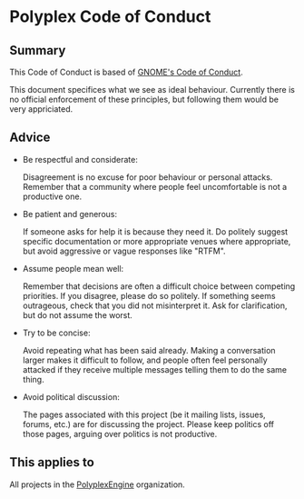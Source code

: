 # Polyplex Code of Conduct

## Summary
This Code of Conduct is based of [GNOME's Code of Conduct](https://wiki.gnome.org/action/show/Foundation/CodeOfConduct).

This document specifices what we see as ideal behaviour. Currently there is no official enforcement of these principles, but following them would be very appriciated.

## Advice
* Be respectful and considerate:

	Disagreement is no excuse for poor behaviour or personal attacks. Remember that a community where people feel uncomfortable is not a productive one.

* Be patient and generous:

	If someone asks for help it is because they need it. Do politely suggest specific documentation or more appropriate venues where appropriate, but avoid aggressive or vague responses like "RTFM".

* Assume people mean well:

	Remember that decisions are often a difficult choice between competing priorities. If you disagree, please do so politely. If something seems outrageous, check that you did not misinterpret it. Ask for clarification, but do not assume the worst.

* Try to be concise:

	Avoid repeating what has been said already. Making a conversation larger makes it difficult to follow, and people often feel personally attacked if they receive multiple messages telling them to do the same thing.

* Avoid political discussion:

	The pages associated with this project (be it mailing lists, issues, forums, etc.) are for discussing the project. Please keep politics off those pages, arguing over politics is not productive.

## This applies to

All projects in the [PolyplexEngine](https://github.com/PolyplexEngine) organization.
